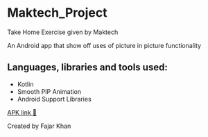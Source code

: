# Maktech_Project

Take Home Exercise given by Maktech

An Android app that show off uses of picture in picture functionality 

## **Languages, libraries and tools used:**

- Kotlin
- Smooth PIP Animation
- Android Support Libraries


[APK link 🔗](https://drive.google.com/file/d/1eyWFHBA-0JWg5R7E9KRmc30pNT6MkvkX/view?usp=sharing)

Created by Fajar Khan
